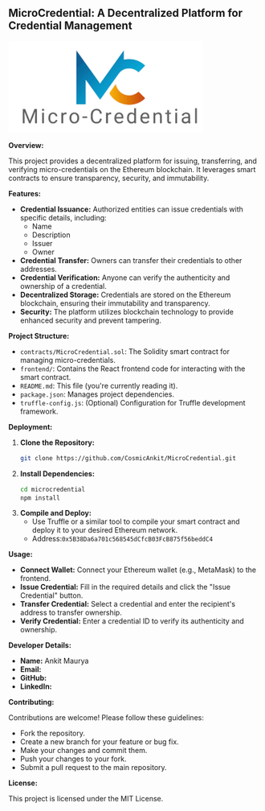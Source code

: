 ## MicroCredential: A Decentralized Platform for Credential Management

![Micro-Credential](./image.png)

**Overview:**

This project provides a decentralized platform for issuing, transferring, and verifying micro-credentials on the Ethereum blockchain. It leverages smart contracts to ensure transparency, security, and immutability.

**Features:**

- **Credential Issuance:** Authorized entities can issue credentials with specific details, including:
    - Name
    - Description
    - Issuer
    - Owner
- **Credential Transfer:** Owners can transfer their credentials to other addresses.
- **Credential Verification:** Anyone can verify the authenticity and ownership of a credential.
- **Decentralized Storage:** Credentials are stored on the Ethereum blockchain, ensuring their immutability and transparency.
- **Security:** The platform utilizes blockchain technology to provide enhanced security and prevent tampering.

**Project Structure:**

- `contracts/MicroCredential.sol`: The Solidity smart contract for managing micro-credentials.
- `frontend/`: Contains the React frontend code for interacting with the smart contract.
- `README.md`: This file (you're currently reading it).
- `package.json`: Manages project dependencies.
- `truffle-config.js`: (Optional) Configuration for Truffle development framework.

**Deployment:**

1. **Clone the Repository:**
   ```bash
   git clone https://github.com/CosmicAnkit/MicroCredential.git
   ```
2. **Install Dependencies:**
   ```bash
   cd microcredential
   npm install
   ```
3. **Compile and Deploy:**
   - Use Truffle or a similar tool to compile your smart contract and deploy it to your desired Ethereum network.
   - Address:`0x5B38Da6a701c568545dCfcB03FcB875f56beddC4`



**Usage:**

- **Connect Wallet:** Connect your Ethereum wallet (e.g., MetaMask) to the frontend.
- **Issue Credential:** Fill in the required details and click the "Issue Credential" button.
- **Transfer Credential:** Select a credential and enter the recipient's address to transfer ownership.
- **Verify Credential:** Enter a credential ID to verify its authenticity and ownership.

**Developer Details:**

- **Name:** Ankit Maurya
- **Email:** 
- **GitHub:** 
- **LinkedIn:** 

**Contributing:**

Contributions are welcome! Please follow these guidelines:

- Fork the repository.
- Create a new branch for your feature or bug fix.
- Make your changes and commit them.
- Push your changes to your fork.
- Submit a pull request to the main repository.

**License:**

This project is licensed under the MIT License.
